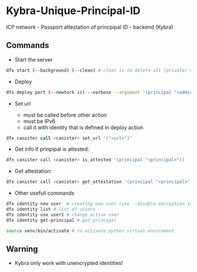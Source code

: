 # Kybra-Unique-Principal-ID
ICP network - Passport attestation of princpipal ID - backend (Kybra)

## Commands


 * Start the server
   
```sh
dfx start (--background) (--clean) # clean is to delete all (private) chain
```

* Deploy

```sh
dfx deploy port (--newtork ic) --verbose --argument '(principal "<admin-prinpical-id>")' # use --network -ic to deploy on public chain 
```
* Set url

  * must be called before other action
  * must be IPv6
  * call it with identity that is defined in deploy action

```s
dfx canister call <canister> set_url '("<url>")' 
```

 * Get info if prinpipal is attested:
   
```sh
dfx canister call <canister> is_attested '(principal "<principal>"))
```

 * Get attestation:
   
```sh
dfx canister call <canister> get_attestation '(principal "<principal>")
```

 * Other usefull commands

```sh
dfx identity new user  # creating new user (use --disable-encryption in Kybra!)
dfx identity list # list of ussers
dfx identity use user1 # change active user
dfx identity get-principal # get principal

source venv/bin/activate # to activate python virtual enviroment
```

## Warning
 * Kybra only work with unencrypted identities!
